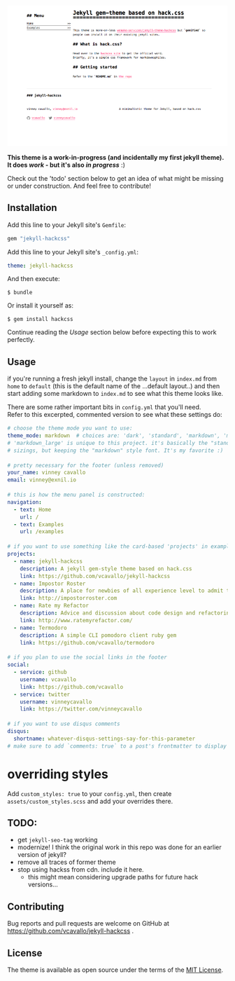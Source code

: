 ![screenshot](screenshot.png)

**This theme is a work-in-progress (and incidentally my first jekyll theme).
It does _work_ - but it's also _in progress_** :)

Check out the 'todo' section below to get an idea of what might be missing or under construction. And feel free to contribute!

## Installation

Add this line to your Jekyll site's `Gemfile`:

```ruby
gem "jekyll-hackcss"
```

Add this line to your Jekyll site's `_config.yml`:

```yaml
theme: jekyll-hackcss
```

And then execute:

    $ bundle

Or install it yourself as:

    $ gem install hackcss

Continue reading the _Usage_ section below before expecting this to work perfectly.

## Usage

if you're running a fresh jekyll install, change the `layout` in `index.md` from `home` to `default` (this is the  default name of the ...default layout..) and then start adding some markdown to `index.md` to see what this theme looks like.

There are some rather important bits in `config.yml` that you'll need.  
Refer to this excerpted, commented version to see what these settings do:

```yml
# choose the theme mode you want to use:
theme_mode: markdown  # choices are: 'dark', 'standard', 'markdown', 'markdown_large'
# 'markdown_large' is unique to this project. it's basically the "standard" style
# sizings, but keeping the "markdown" style font. It's my favorite :)

# pretty necessary for the footer (unless removed)
your_name: vinney cavallo
email: vinney@exnil.io

# this is how the menu panel is constructed:
navigation:
  - text: Home
    url: /
  - text: Examples
    url: /examples

# if you want to use something like the card-based 'projects' in examples.html
projects:
  - name: jekyll-hackcss
    description: A jekyll gem-style theme based on hack.css
    link: https://github.com/vcavallo/jekyll-hackcss
  - name: Impostor Roster
    description: A place for newbies of all experience level to admit their shortcomings
    link: http://impostorroster.com
  - name: Rate my Refactor
    description: Advice and discussion about code design and refactoring, crowd-sourced from a community of experts in your field
    link: http://www.ratemyrefactor.com/
  - name: Termodoro
    description: A simple CLI pomodoro client ruby gem
    link: https://github.com/vcavallo/termodoro

# if you plan to use the social links in the footer
social:
  - service: github
    username: vcavallo
    link: https://github.com/vcavallo
  - service: twitter
    username: vinneycavallo
    link: https://twitter.com/vinneycavallo

# if you want to use disqus comments
disqus:
  shortname: whatever-disqus-settings-say-for-this-parameter
# make sure to add `comments: true` to a post's frontmatter to display the disqus comments

```

# overriding styles

Add `custom_styles: true` to your `config.yml`, then create `assets/custom_styles.scss` and add your overrides there.

## TODO:

- get `jekyll-seo-tag` working
- modernize! I think the original work in this repo was done for an earlier version of jekyll?
- remove all traces of former theme
- stop using hackss from cdn. include it here.
  - this might mean considering upgrade paths for future hack versions...

## Contributing

Bug reports and pull requests are welcome on GitHub at https://github.com/vcavallo/jekyll-hackcss .

## License

The theme is available as open source under the terms of the [MIT License](https://opensource.org/licenses/MIT).

